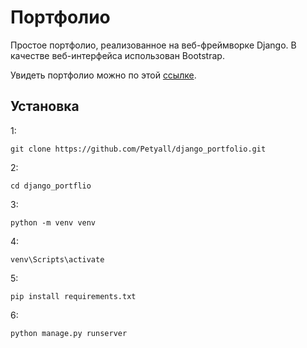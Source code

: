 # Портфолио

Простое портфолио, реализованное на веб-фреймворке Django. В качестве веб-интерфейса использован Bootstrap.

Увидеть портфолио можно по этой
[ссылке](https://petyal.info).

## Установка

1:

    git clone https://github.com/Petyall/django_portfolio.git 

2:

    cd django_portflio

3:

    python -m venv venv
    
4:

    venv\Scripts\activate
 
5:

    pip install requirements.txt

6:

    python manage.py runserver
